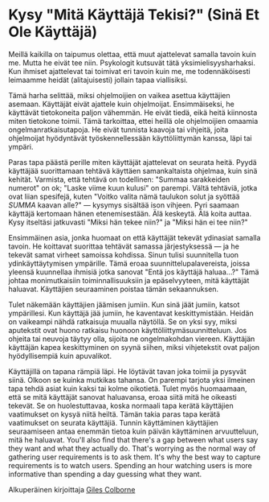 # Kysy "Mitä Käyttäjä Tekisi?" (Sinä Et Ole Käyttäjä)

Meillä kaikilla on taipumus olettaa, että muut ajattelevat samalla tavoin kuin me. Mutta he eivät tee niin. Psykologit kutsuvät tätä yksimielisyysharhaksi. Kun ihmiset ajattelevat tai toimivat eri tavoin kuin me, me todennäköisesti leimaamme heidät (alitajuisesti) jollain tapaa viallisiksi.

Tämä harha selittää, miksi ohjelmoijien on vaikea asettua käyttäjien asemaan. Käyttäjät eivät ajattele kuin ohjelmoijat. Ensimmäiseksi, he käyttävät tietokoneita paljon vähemmän. He eivät tiedä, eikä heitä kiinnosta miten tietokone toimii. Tämä tarkoittaa, ettei heillä ole ohjelmoijien omaamia ongelmanratkaisutapoja. He eivät tunnista kaavoja tai vihjeitä, joita ohjelmoijat hyödyntävät työskennellessään käyttöliittymän kanssa, läpi tai ympäri.

Paras tapa päästä perille miten käyttäjät ajattelevat on seurata heitä. Pyydä käyttäjää suorittamaan tehtävä käyttäen samankaltaista ohjelmaa, kuin sinä kehität. Varmista, että tehtävä on todellinen: "Summaa sarakkeiden numerot" on ok; "Laske viime kuun kulusi" on parempi. Vältä tehtäviä, jotka ovat liian spesifejä, kuten "Voitko valita nämä taulukon solut ja syöttää *SUMMA* kaavan alle?" — kysymys sisältää ison vihjeen. Pyri saamaan käyttäjä kertomaan hänen etenemisestään. Älä keskeytä. Älä koita auttaa. Kysy itseltäsi jatkuvasti "Miksi hän tekee niin?" ja "Miksi hän ei tee niin?"

Ensimmäinen asia, jonka huomaat on että käyttäjät tekevät ydinasiat samalla tavoin. He koittavat suorittaa tehtävät samassa järjestyksessä — ja he tekevät samat virheet samoissa kohdissa. Sinun tulisi suunnitella tuon ydinkäyttäytymisen ympärille. Tämä eroaa suunnittelupalavereista, joissa yleensä kuunnellaa ihmisiä jotka sanovat "Entä jos käyttäjä haluaa...?" Tämä johtaa monimutkaisiin toiminnallisuuksiin ja epäselvyyteen, mitä käyttäjät haluavat. Käyttäjien seuraaminen poistaa tämän sekaannuksen.

Tulet näkemään käyttäjien jäämisen jumiin. Kun sinä jäät jumiin, katsot ympärillesi. Kun käyttäjä jää jumiin, he kaventavat keskittymistään. Heidän on vaikeampi nähdä ratkaisuja muualla näytöllä. Se on yksi syy, miksi aputekstit ovat huono ratkaisu huonoon käyttöliittymäsuunnitteluun. Jos ohjeita tai neuvoja täytyy olla, sijoita ne ongelmakohdan viereen. Käyttäjän käyttäjän kapea keskittyminen on syynä siihen, miksi vihjetekstit ovat paljon hyödyllisempiä kuin apuvalikot.

Käyttäjillä on tapana rämpiä läpi. He löytävät tavan joka toimii ja pysyvät siinä. Olkoon se kuinka mutkikas tahansa. On parempi tarjota yksi ilmeinen tapa tehdä asiat kuin kaksi tai kolme oikotietä.
Tulet myös huomaamaan, että se mitä käyttäjät sanovat haluavansa, eroaa siitä mitä he oikeasti tekevät. Se on huolestuttavaa, koska normaali tapa kerätä käyttäjien vaatimukset on kysyä niitä heiltä. Tämän takia paras tapa kerätä vaatimukset on seurata käyttäjiä. Tunnin käyttäminen käyttäjien seuraamiseen antaa enemmän tietoa kuin päivän käyttäminen arvuutteluun, mitä he haluavat.
You'll also find that there's a gap between what users say they want and what they actually do. That's worrying as the normal way of gathering user requirements is to ask them. It's why the best way to capture requirements is to watch users. Spending an hour watching users is more informative than spending a day guessing what they want.

Alkuperäinen kirjoittaja [Giles Colborne](http://programmer.97things.oreilly.com/wiki/index.php/Giles_Colborne)